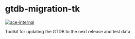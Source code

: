 # gtdb-migration-tk
[![ace-internal](https://img.shields.io/conda/vn/ace-internal/gtdb_migration_tk.svg?color=green)](https://anaconda.org/ace-internal/gtdb_migration_tk)

Toolkit for updating the GTDB to the next release and test data 
